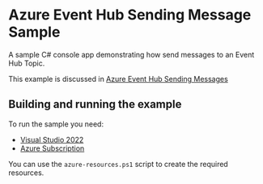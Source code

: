 # Azure Event Hub Sending Message Sample

A sample C# console app demonstrating how send messages to an Event Hub Topic.

This example is discussed in [Azure Event Hub Sending Messages](http://blog.techdominator.com/article/sending-messages-with-azure-event-hubs.html)

## Building and running the example

To run the sample you need:

 - [Visual Studio 2022](https://visualstudio.microsoft.com/vs/)
 - [Azure Subscription](https://azure.microsoft.com/en-us/pricing/purchase-options/azure-account)

You can use the `azure-resources.ps1` script to create the required resources.